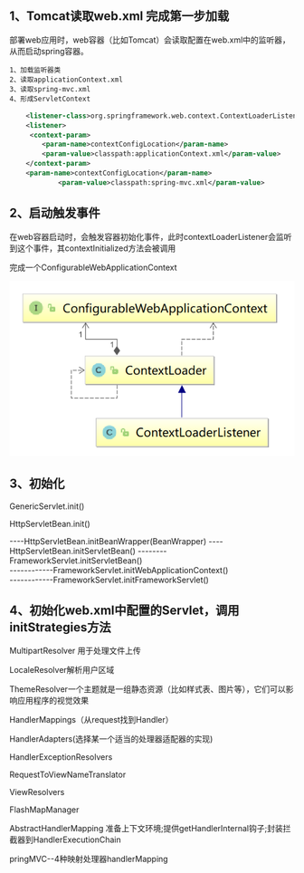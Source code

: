 ## 1、Tomcat读取web.xml 完成第一步加载
部署web应用时，web容器（比如Tomcat）会读取配置在web.xml中的监听器，从而启动spring容器。

    1、加载监听器类
    2、读取applicationContext.xml
    3、读取spring-mvc.xml
    4、形成ServletContext
```xml
    <listener-class>org.springframework.web.context.ContextLoaderListener</listener-class>
    <listener>
     <context-param>
        <param-name>contextConfigLocation</param-name>
        <param-value>classpath:applicationContext.xml</param-value>
    </context-param>
    <param-name>contextConfigLocation</param-name>
            <param-value>classpath:spring-mvc.xml</param-value>
```
##  2、启动触发事件
在web容器启动时，会触发容器初始化事件，此时contextLoaderListener会监听到这个事件，其contextInitialized方法会被调用

完成一个ConfigurableWebApplicationContext

![avatar](https://github.com/hycPerson/Interview/blob/master/pics/ContextLoaderListener.png)


## 3、初始化
GenericServlet.init() 

HttpServletBean.init() 

----HttpServletBean.initBeanWrapper(BeanWrapper) 
----HttpServletBean.initServletBean() 
--------FrameworkServlet.initServletBean()  
------------FrameworkServlet.initWebApplicationContext()  
------------FrameworkServlet.initFrameworkServlet() 
## 4、初始化web.xml中配置的Servlet，调用initStrategies方法
MultipartResolver 用于处理文件上传

LocaleResolver解析用户区域

ThemeResolver一个主题就是一组静态资源（比如样式表、图片等），它们可以影响应用程序的视觉效果 

HandlerMappings（从request找到Handler）

HandlerAdapters(选择某一个适当的处理器适配器的实现)

HandlerExceptionResolvers

RequestToViewNameTranslator

ViewResolvers

FlashMapManager


AbstractHandlerMapping 准备上下文环境;提供getHandlerInternal钩子;封装拦截器到HandlerExecutionChain

pringMVC--4种映射处理器handlerMapping
